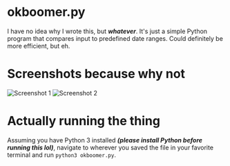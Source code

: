 # okboomer.py
I have no idea why I wrote this, but ***whatever***.
It's just a simple Python program that compares input to predefined date ranges. Could definitely be more efficient, but eh.

# Screenshots because why not
![Screenshot 1](https://dmgr-is-a.living-me.me/i/zb4r.png)
![Screenshot 2](https://dmgr-is-a.living-me.me/i/8kxv.png)

# Actually running the thing
Assuming you have Python 3 installed ***(please install Python before running this lol)***, navigate to wherever you saved the file in your favorite terminal and run `python3 okboomer.py`.
